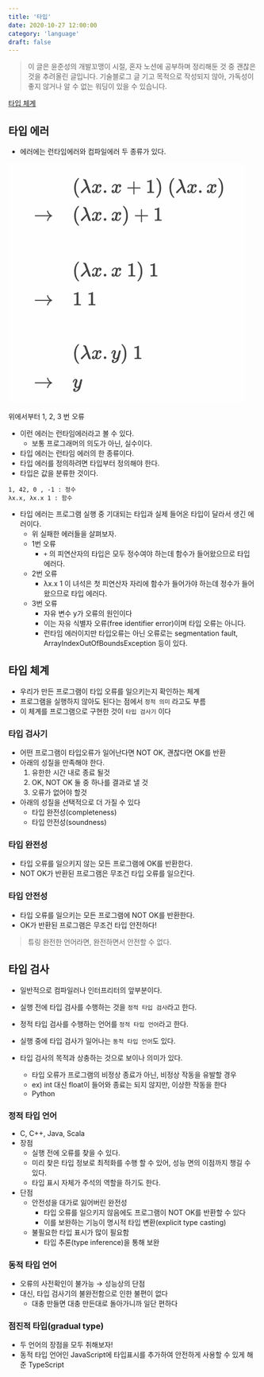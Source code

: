 ```yaml
---
title: '타입'
date: 2020-10-27 12:00:00
category: 'language'
draft: false
---
```


> 이 글은 윤준성의 개발꼬맹이 시절, 혼자 노션에 공부하며 정리해둔 것 중 괜찮은 것을 추려올린 글입니다.
> 기술블로그 글 기고 목적으로 작성되지 않아, 가독성이 좋지 않거나 알 수 없는 워딩이 있을 수 있습니다.

[타입 체계](https://hjaem.info/articles/kr_19_5)

## 타입 에러

- 에러에는 런타임에러와 컴파일에러 두 종류가 있다.

![위에서부터 1, 2, 3 번 오류](images/201027-1.png)

위에서부터 1, 2, 3 번 오류

- 이런 에러는 런타임에러라고 볼 수 있다.
    - 보통 프로그래머의 의도가 아닌, 실수이다.
- 타입 에러는 런타임 에러의 한 종류이다.
- 타입 에러를 정의하려면 타입부터 정의해야 한다.
- 타입은 값을 분류한 것이다.

```
1, 42, 0 , -1 : 정수
λx.x, λx.x 1 : 함수
```

- 타입 에러는 프로그램 실행 중 기대되는 타입과 실제 들어온 타입이 달라서 생긴 에러이다.
    - 위 실패한 에러들을 살펴보자.
    - 1번 오류
        - `+` 의 피연산자의 타입은 모두 정수여야 하는데 함수가 들어왔으므로 타입 에러다.
    - 2번 오류
        - λx.x 1 이 녀석은 첫 피연산자 자리에 함수가 들어가야 하는데 정수가 들어왔으므로 타입 에러다.
    - 3번 오류
        - 자유 변수 y가 오류의 원인이다
        - 이는 자유 식별자 오류(free identifier error)이며 타입 오류는 아니다.
        - 런타임 에러이지만 타입오류는 아닌 오류로는 segmentation fault, ArrayIndexOutOfBoundsException 등이 있다.
        

## 타입 체계

- 우리가 만든 프로그램이 타입 오류를 일으키는지 확인하는 체계
- 프로그램을 실행하지 않아도 된다는 점에서 `정적 의미` 라고도 부름
- 이 체계를 프로그램으로 구현한 것이 `타입 검사기` 이다

### 타입 검사기

- 어떤 프로그램이 타입오류가 일어난다면 NOT OK, 괜찮다면 OK를 반환
- 아래의 성질을 만족해야 한다.
    1. 유한한 시간 내로 종료 될것
    2. OK, NOT OK 둘 중 하나를 결과로 낼 것
    3. 오류가 없어야 할것
- 아래의 성질을 선택적으로 더 가질 수 있다
    - 타입 완전성(completeness)
    - 타입 안전성(soundness)

### 타입 완전성

- 타입 오류를 일으키지 않는 모든 프로그램에 OK를 반환한다.
- NOT OK가 반환된 프로그램은 무조건 타입 오류를 일으킨다.

### 타입 안전성

- 타입 오류를 일으키는 모든 프로그램에 NOT OK를 반환한다.
- OK가 반환된 프로그램은 무조건 타입 안전하다!

> 튜링 완전한 언어라면, 완전하면서 안전할 수 없다.
> 

## 타입 검사

- 일반적으로 컴파일러나 인터프리터의 앞부분이다.
- 실행 전에 타입 검사를 수행하는 것을 `정적 타입 검사`라고 한다.
- 정적 타입 검사를 수행하는 언어를 `정적 타입 언어`라고 한다.

- 실행 중에 타입 검사가 일어나는 `동적 타입 언어`도 있다.
- 타입 검사의 목적과 상충하는 것으로 보이나 의미가 있다.
    - 타입 오류가 프로그램의 비정상 종료가 아닌, 비정상 작동을 유발할 경우
    - ex) int 대신 float이 들어와 종료는 되지 않지만, 이상한 작동을 한다
    - Python

### 정적 타입 언어

- C, C++, Java, Scala
- 장점
    - 실행 전에 오류를 찾을 수 있다.
    - 미리 찾은 타입 정보로 최적화를 수행 할 수 있어, 성능 면의 이점까지 챙길 수 있다.
    - 타입 표시 자체가 주석의 역할을 하기도 한다.
- 단점
    - 안전성을 대가로 잃어버린 완전성
        - 타입 오류를 일으키지 않음에도 프로그램이 NOT OK를 반환할 수 있다
        - 이를 보완하는 기능이 명시적 타입 변환(explicit type casting)
    - 불필요한 타입 표시가 많이 필요함
        - 타입 추론(type inference)을 통해 보완
        

### 동적 타입 언어

- 오류의 사전확인이 불가능 → 성능상의 단점
- 대신, 타입 검사기의 불완전함으로 인한 불편이 없다
    - 대충 만들면 대충 만든대로 돌아가니까 일단 편하다

### 점진적 타입(gradual type)

- 두 언어의 장점을 모두 취해보자!
- 동적 타입 언어인 JavaScript에 타입표시를 추가하여 안전하게 사용할 수 있게 해준 TypeScript